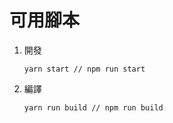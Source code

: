 # 可用腳本

1. 開發

   ```
   yarn start // npm run start
   ```

2. 編譯

   ```
   yarn run build // npm run build
   ```
